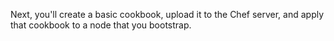 Next, you'll create a basic cookbook, upload it to the Chef server, and apply that cookbook to a node that you bootstrap.
